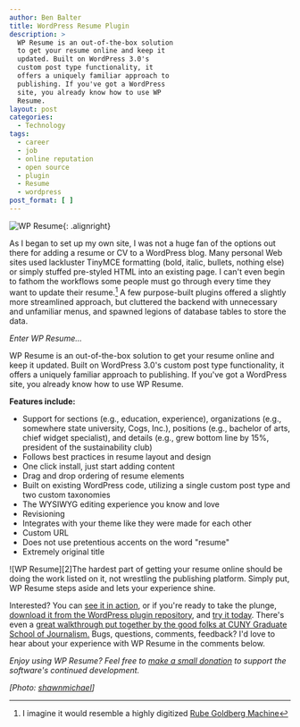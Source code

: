 ```yaml
---
author: Ben Balter
title: WordPress Resume Plugin
description: >
  WP Resume is an out-of-the-box solution
  to get your resume online and keep it
  updated. Built on WordPress 3.0's
  custom post type functionality, it
  offers a uniquely familiar approach to
  publishing. If you've got a WordPress
  site, you already know how to use WP
  Resume.
layout: post
categories:
  - Technology
tags:
  - career
  - job
  - online reputation
  - open source
  - plugin
  - Resume
  - wordpress
post_format: [ ]
---
```


![WP Resume](http://ben.balter.com/wp-content/uploads/2010/09/wp_resume-300x223.png "Screenshot of Example WP Resume"){: .alignright}

As I began to set up my own site, I was not a huge fan of the options out there for adding a resume or CV to a WordPress blog. Many personal Web sites used lackluster TinyMCE formatting (bold, italic, bullets, nothing else) or simply stuffed pre-styled HTML into an existing page. I can't even begin to fathom the workflows some people must go through every time they want to update their resume.[^1] A few purpose-built plugins offered a slightly more streamlined approach, but cluttered the backend with unnecessary and unfamiliar menus, and spawned legions of database tables to store the data.

*Enter WP Resume…*

WP Resume is an out-of-the-box solution to get your resume online and keep it updated. Built on WordPress 3.0's custom post type functionality, it offers a uniquely familiar approach to publishing. If you've got a WordPress site, you already know how to use WP Resume.

**Features include:**

*   Support for sections (e.g., education, experience), organizations (e.g., somewhere state university, Cogs, Inc.), positions (e.g., bachelor of arts, chief widget specialist), and details (e.g., grew bottom line by 15%, president of the sustainability club)
*   Follows best practices in resume layout and design
*   One click install, just start adding content
*   Drag and drop ordering of resume elements
*   Built on existing WordPress code, utilizing a single custom post type and two custom taxonomies
*   The WYSIWYG editing experience you know and love
*   Revisioning
*   Integrates with your theme like they were made for each other
*   Custom URL
*   Does not use pretentious accents on the word "resume"
*   Extremely original title

![WP Resume][2]The hardest part of getting your resume online should be doing the work listed on it, not wrestling the publishing platform. Simply put, WP Resume steps aside and lets your experience shine.

Interested? You can [see it in action](http://ben.balter.com/resume/), or if you're ready to take the plunge, [download it from the WordPress plugin repository](http://wordpress.org/extend/plugins/wp-resume/), and [try it today](http://wordpress.org/extend/plugins/wp-resume/installation/). There's even a [great walkthrough put together by the good folks at CUNY Graduate School of Journalism.](http://tech.journalism.cuny.edu/documentation/wp-resume/) Bugs, questions, comments, feedback? I'd love to hear about your experience with WP Resume in the comments below.

*Enjoy using WP Resume? Feel free to [make a small donation](http://ben.balter.com/donate/ "Donate") to support the software's continued development.*

*\[Photo: [shawnmichael](http://www.flickr.com/photos/shawnmichael/4246330043/)\]*

[1]: #note-2020-1 "I imagine it would resemble a highly digitized Rube Goldberg  Machine"

[^1]: I imagine it would resemble a highly digitized [Rube Goldberg  Machine](http://www.youtube.com/watch?v=qybUFnY7Y8w)
